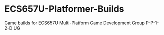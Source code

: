 # ECS657U-Platformer-Builds
Game builds for ECS657U Multi-Platform Game Development Group P-P-1-2-D UG
